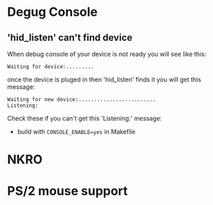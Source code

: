 # Degug Console
## 'hid_listen' can't find device
When debug console of your device is not ready you will see like this:

    Waiting for device:.........

once the device is pluged in then 'hid_listen' finds it you will get this message:

    Waiting for new device:.........................
    Listening:

Check these if you can't get this 'Listening:' message:
- build with `CONSOLE_ENABLE=yes` in Makefile


# NKRO

# PS/2 mouse support